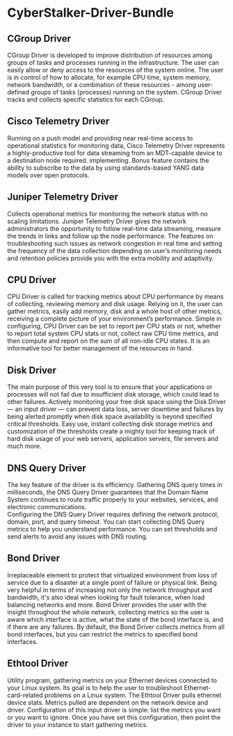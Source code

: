 # CyberStalker-Driver-Bundle

## CGroup Driver
CGroup Driver is developed to improve distribution of resources among groups of tasks and processes running in the infrastructure. The user can easily allow or deny access to the resources of the system online. The user is in control of how to allocate, for example CPU time, system memory, network bandwidth, or a combination of these resources - among user-defined groups of tasks (processes) running on the system. CGroup Driver tracks and collects specific statistics for each CGroup.

## Cisco Telemetry Driver
Running on a push model and providing near real-time access to operational statistics for monitoring data, Cisco Telemetry Driver represents a highly-productive tool for data streaming from an MDT-capable device to a destination node required. implementing. Bonus feature contains the ability to subscribe to the data by using standards-based YANG data models over open protocols.

## Juniper Telemetry Driver
Collects operational metrics for monitoring the network status with no scaling limitations. Juniper Telemetry Driver gives the network administrators the opportunity to follow real-time data streaming, measure the trends in links and follow up the node performance. The features on troubleshooting such issues as network congestion in real time and setting the frequency of the data collection depending on user’s monitoring needs and retention policies provide you with the extra mobility and adaptivity.

## CPU Driver
CPU Driver is called for tracking metrics about CPU performance by means of collecting, reviewing memory and disk usage. Relying on it, the user can gather metrics, easily add memory, disk and a whole host of other metrics, receiving a complete picture of your environment’s performance. Simple in configuring, CPU Driver can be set to report per CPU stats or not, whether to report total system CPU stats or not, collect raw CPU time metrics, and then compute and report on the sum of all non-idle CPU states. It is an informative tool for better management of the resources in hand. 

## Disk Driver
The main purpose of this very tool is to ensure that your applications or processes will not fail due to insufficient disk storage, which could lead to other failures. 
Actively monitoring your free disk space using the Disk Driver — an input driver — can prevent data loss, server downtime and failures by being alerted promptly when disk space availability is beyond specified critical thresholds.
Easy use, instant collecting disk storage metrics and customization of the thresholds create a mighty tool for keeping track of hard disk usage of your web servers, application servers, file servers and much more. 

## DNS Query Driver
The key feature of the driver is its efficiency. Gathering DNS query times in milliseconds, the DNS Query Driver guarantees that the Domain Name System continues to route traffic properly to your websites, services, and electronic communications.    
Configuring the DNS Query Driver requires defining the network protocol, domain, port, and query timeout. You can start collecting DNS Query metrics to help you understand performance. You can set thresholds and send alerts to avoid any issues with DNS routing.

## Bond Driver
Irreplaceable element to protect that virtualized environment from loss of service due to a disaster at a single point of failure or physical link. Being very helpful in terms of increasing not only the network throughput and bandwidth, it's also ideal when looking for fault tolerance, when load balancing networks and more. Bond Driver provides the user with the insight throughout the whole network, collecting metrics so the user is aware which interface is active, what the state of the bond interface is, and if there are any failures. By default, the Bond Driver collects metrics from all bond interfaces, but you can restrict the metrics to specified bond interfaces.

## Ethtool Driver
Utility program, gathering metrics on your Ethernet devices connected to your Linux system. Its goal is to help the user to troubleshoot Ethernet-card-related problems on a Linux system.
The Ethtool Driver pulls ethernet device stats. Metrics pulled are dependent on the network device and driver. Configuration of this input driver is simple: list the metrics you want or you want to ignore. Once you have set this configuration, then point the driver to your instance to start gathering metrics.
